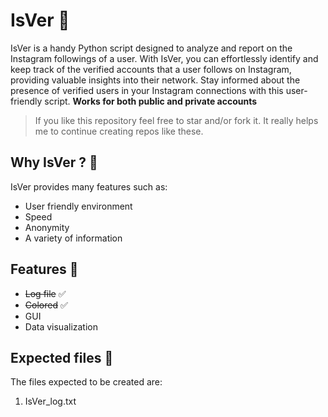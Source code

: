 # IsVer 🥷

IsVer is a handy Python script designed to analyze and report on the Instagram followings of a user. With IsVer, you can effortlessly identify and keep track of the verified accounts that a user follows on Instagram, providing valuable insights into their network. Stay informed about the presence of verified users in your Instagram connections with this user-friendly script. **Works for both public and private accounts**

> If you like this repository feel free to star and/or fork it. It really helps me to continue creating repos like these.

## Why IsVer ? 🤠

IsVer provides many features such as:

- User friendly environment
- Speed
- Anonymity
- A variety of information

## Features 🚀

- ~~Log file~~ ✅
- ~~Colored~~ ✅
- GUI
- Data visualization

## Expected files 📁
The files expected to be created are:
  1) IsVer_log.txt
